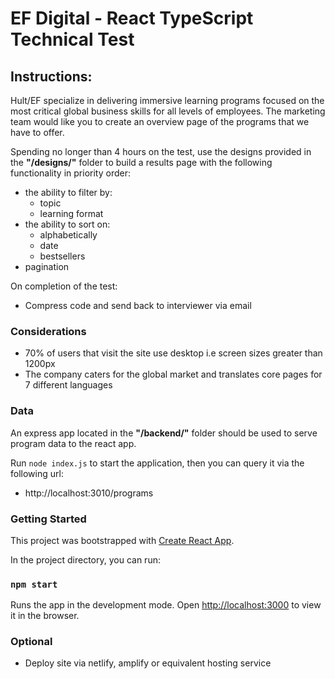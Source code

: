 # EF Digital - React TypeScript Technical Test

## Instructions:

Hult/EF specialize in delivering immersive learning programs focused on the most critical global business skills for all levels of employees. The marketing team would like you to create an overview page of the programs that we have to offer. 

Spending no longer than 4 hours on the test, use the designs provided in the **"/designs/"** folder to build a results page with the following functionality in priority order:
- the ability to filter by:
    - topic
    - learning format
- the ability to sort on:
    - alphabetically
    - date
    - bestsellers
- pagination

On completion of the test:
- Compress code and send back to interviewer via email


### Considerations

- 70% of users that visit the site use desktop i.e screen sizes greater than 1200px
- The company caters for the global market and translates core pages for 7 different languages

### Data

An express app located in the **"/backend/"** folder should be used to serve program data to the react app.

Run `node index.js` to start the application, then you can query it via the following url:

- http://localhost:3010/programs

### Getting Started

This project was bootstrapped with [Create React App](https://github.com/facebook/create-react-app).

In the project directory, you can run:

### `npm start`

Runs the app in the development mode.
Open [http://localhost:3000](http://localhost:3000) to view it in the browser.

### Optional
- Deploy site via netlify, amplify or equivalent hosting service

